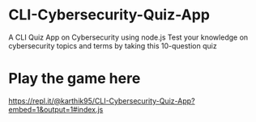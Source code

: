 # CLI-Cybersecurity-Quiz-App
A CLI Quiz App on Cybersecurity using node.js
Test your knowledge on cybersecurity topics and terms by taking this 10-question quiz

# Play the game here
https://repl.it/@karthik95/CLI-Cybersecurity-Quiz-App?embed=1&output=1#index.js
